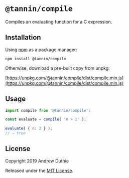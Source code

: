`@tannin/compile`
=================

Compiles an evaluating function for a C expression.

## Installation

Using [npm](https://www.npmjs.com/) as a package manager:

```
npm install @tannin/compile
```

Otherwise, download a pre-built copy from unpkg:

[https://unpkg.com/@tannin/compile/dist/compile.min.js](https://unpkg.com/@tannin/compile/dist/compile.min.js)

## Usage

```js
import compile from '@tannin/compile';

const evaluate = compile( 'n > 1' );

evaluate( { n: 2 } );
// ⇒ true
```

## License

Copyright 2019 Andrew Duthie

Released under the [MIT License](https://opensource.org/licenses/MIT).
